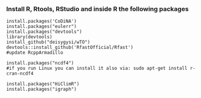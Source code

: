 


### Install R, Rtools, RStudio and inside R the following packages
```
install.packages('CoDiNA')
install.packages("eulerr")
install.packages("devtools")
library(devtools)
install_github("deisygysi/wTO")
devtools::install_github('RfastOfficial/Rfast')
#update RcppArmadillo

install.packages("ncdf4")
#if you run Linux you can install it also via: sudo apt-get install r-cran-ncdf4

install.packages("HiClimR")
install.packages("igraph")


```



